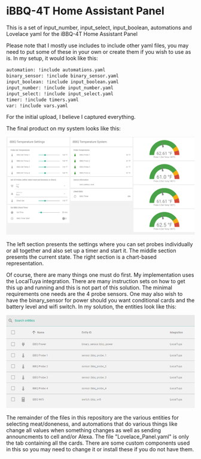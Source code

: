# iBBQ-4T Home Assistant Panel
This is a set of input_number, input_select, input_boolean, automations and Lovelace yaml for the iBBQ-4T Home Assistant Panel

Please note that I mostly use includes to include other yaml files, you may need to put some of these in your own or create them if you wish to use as is. In my setup, it would look like this:

```
automation: !include automations.yaml
binary_sensor: !include binary_sensor.yaml
input_boolean: !include input_boolean.yaml
input_number: !include input_number.yaml
input_select: !include input_select.yaml
timer: !include timers.yaml
var: !include vars.yaml

```

For the initial upload, I believe I captured everything.

The final product on my system looks like this:


![iBBQ_Panel.png](iBBQ_Panel.png)

The left section presents the settings where you can set probes individually or all together and also set up a timer and start it. The middle section presents the current state. The right section is a chart-based representation.

Of course, there are many things one must do first. My implementation uses the LocalTuya integration. There are many instruction sets on how to get this up and running and this is not part of this solution. The minimal requirements one needs are the 4 probe sensors. One may also wish to have the binary_sensor for power should you want conditional cards and the battery level and wifi switch. In my solution, the entities look like this:

![iBBQ_entities.png](iBBQ_entities.png)

The remainder of the files in this repository are the various entities for selecting meat/doneness, and automations that do various things like change all values when something changes as well as sending announcments to cell and/or Alexa. The file "Lovelace_Panel.yaml" is only the tab containing all the cards. There are some custom components used in this so you may need to change it or install these if you do not have them.

